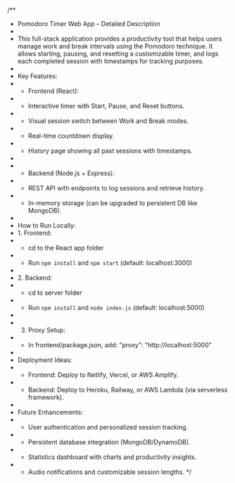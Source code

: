 /**
 * Pomodoro Timer Web App – Detailed Description
 *
 * This full-stack application provides a productivity tool that helps users manage work and break intervals using the Pomodoro technique. It allows starting, pausing, and resetting a customizable timer, and logs each completed session with timestamps for tracking purposes.
 *
 * Key Features:
 * - Frontend (React):
 *   - Interactive timer with Start, Pause, and Reset buttons.
 *   - Visual session switch between Work and Break modes.
 *   - Real-time countdown display.
 *   - History page showing all past sessions with timestamps.
 *
 * - Backend (Node.js + Express):
 *   - REST API with endpoints to log sessions and retrieve history.
 *   - In-memory storage (can be upgraded to persistent DB like MongoDB).
 *
 * How to Run Locally:
 * 1️. Frontend:
 *    - cd to the React app folder
 *    - Run `npm install` and `npm start` (default: localhost:3000)
 *
 * 2️. Backend:
 *    - cd to server folder
 *    - Run `npm install` and `node index.js` (default: localhost:5000)
 *
 * 3.  Proxy Setup:
 *    - In frontend/package.json, add: "proxy": "http://localhost:5000"
 *
 * Deployment Ideas:
 * - Frontend: Deploy to Netlify, Vercel, or AWS Amplify.
 * - Backend: Deploy to Heroku, Railway, or AWS Lambda (via serverless framework).
 *
 * Future Enhancements:
 * - User authentication and personalized session tracking.
 * - Persistent database integration (MongoDB/DynamoDB).
 * - Statistics dashboard with charts and productivity insights.
 * - Audio notifications and customizable session lengths.
 */
